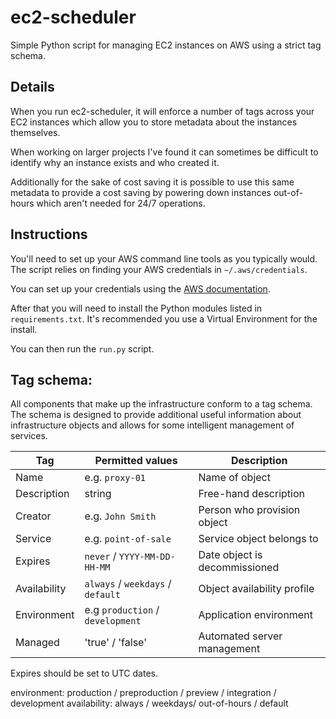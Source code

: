 ec2-scheduler
=============

Simple Python script for managing EC2 instances on AWS using a strict tag schema.

## Details

When you run ec2-scheduler, it will enforce a number of tags across your EC2
instances which allow you to store metadata about the instances themselves.

When working on larger projects I've found it can sometimes be difficult to
identify why an instance exists and who created it.

Additionally for the sake of cost saving it is possible to use this same
metadata to provide a cost saving by powering down instances out-of-hours which
aren't needed for 24/7 operations.

## Instructions

You'll need to set up your AWS command line tools as you typically would. The
script relies on finding your AWS credentials in `~/.aws/credentials`.

You can set up your credentials using the [AWS documentation](http://docs.aws.amazon.com/cli/latest/userguide/cli-chap-getting-started.html).

After that you will need to install the Python modules listed in `requirements.txt`.
It's recommended you use a Virtual Environment for the install.

You can then run the `run.py` script.

## Tag schema:
All components that make up the infrastructure conform to a tag schema. The
schema is designed to provide additional useful information about infrastructure
objects and allows for some intelligent management of services.

| Tag          | Permitted values                  | Description                   |
|--------------|-----------------------------------|-------------------------------|
| Name         | e.g. `proxy-01`                   | Name of object                |
| Description  | string                            | Free-hand description         |
| Creator      | e.g. `John Smith`                 | Person who provision object   |
| Service      | e.g. `point-of-sale`              | Service object belongs to     |
| Expires      | `never` / `YYYY-MM-DD-HH-MM`      | Date object is decommissioned |
| Availability | `always` / `weekdays` / `default` | Object availability profile   |
| Environment  | e.g `production` / `development`  | Application environment       |
| Managed      | 'true' / 'false'                  | Automated server management   |

Expires should be set to UTC dates.

environment:  production / preproduction / preview / integration / development
availability: always / weekdays/ out-of-hours / default
